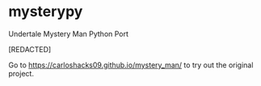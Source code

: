 # mysterypy
Undertale Mystery Man Python Port

[REDACTED]

Go to https://carloshacks09.github.io/mystery_man/ to try out the original project.
